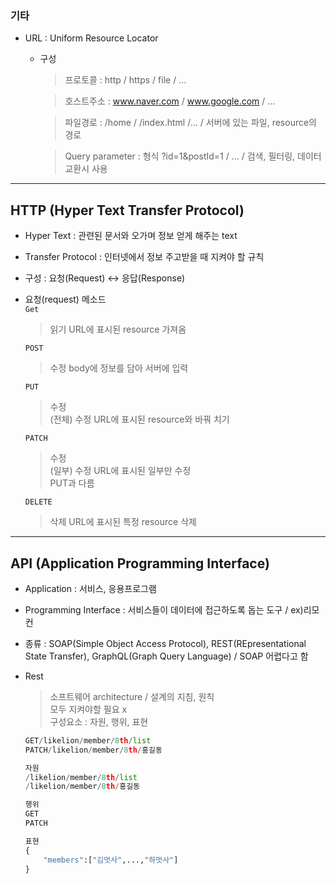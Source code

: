 ### 기타  
- URL : Uniform Resource Locator  
  - 구성
    > 프로토콜 : http / https / file / ...  
    
    > 호스트주소 : www.naver.com / www.google.com / ...    
    
    > 파일경로 : /home / /index.html /... / 서버에 있는 파일, resource의 경로  
  
    > Query parameter : 형식 ?id=1&postId=1 / ... / 검색, 필터링, 데이터 교환시 사용  

- - -  

## HTTP (Hyper Text Transfer Protocol)  
- Hyper Text : 관련된 문서와 오가며 정보 얻게 해주는 text  
- Transfer Protocol : 인터넷에서 정보 주고받을 때 지켜야 할 규칙  
- 구성 : 요청(Request) ↔ 응답(Response)  

- 요청(request) 메소드  
  `Get`  
    >  읽기 URL에 표시된 resource 가져옴  
    
  `POST`  
    > 수정 body에 정보를 담아 서버에 입력  
  
  `PUT`  
    > 수정  
    > (전체) 수정 URL에 표시된 resource와 바꿔 치기  
  
  `PATCH`  
    > 수정  
    > (일부) 수정 URL에 표시된 일부만 수정  
    > PUT과 다름  
  
  `DELETE`  
    > 삭제 URL에 표시된 특정 resource 삭제  
    
- - -  


## API (Application Programming Interface)  
- Application : 서비스, 응용프로그램  
- Programming Interface : 서비스들이 데이터에 접근하도록 돕는 도구 / ex)리모컨  
- 종류 : SOAP(Simple Object Access Protocol), REST(REpresentational State Transfer), GraphQL(Graph Query Language) / SOAP 어렵다고 함  

- Rest
  > 소프트웨어 architecture / 설계의 지침, 원칙  
  > 모두 지켜야할 필요 x  
  > 구성요소 : 자원, 행위, 표현
  ```python
  GET/likelion/member/8th/list
  PATCH/likelion/member/8th/홍길동
  
  자원
  /likelion/member/8th/list
  /likelion/member/8th/홍길동
  
  행위
  GET
  PATCH
  ```
  ```python
  표현
  {
      "members":["김멋사",...,"하멋사"]
  }
  ```  
